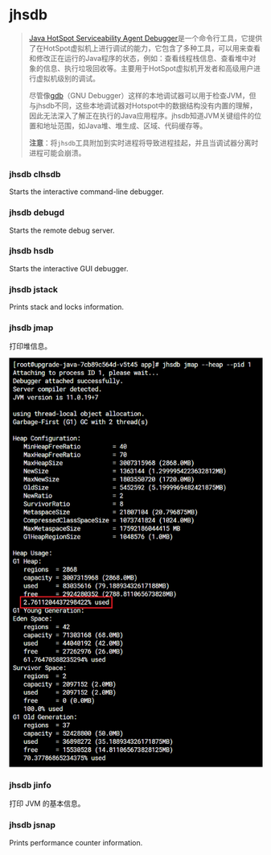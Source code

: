 # jhsdb
> [Java HotSpot Serviceability Agent Debugger](https://docs.oracle.com/en/java/javase/11/tools/jhsdb.html#GUID-0345CAEB-71CE-4D71-97FE-AA53A4AB028E)是一个命令行工具，它提供了在HotSpot虚拟机上进行调试的能力，它包含了多种工具，可以用来查看和修改正在运行的Java程序的状态，例如：查看线程栈信息、查看堆中对象的信息、执行垃圾回收等。主要用于HotSpot虚拟机开发者和高级用户进行虚拟机级别的调试。
> 
> 尽管像[gdb](https://www.baike.com/wikiid/1292665160598145409)（GNU Debugger）这样的本地调试器可以用于检查JVM，但与jhsdb不同，这些本地调试器对Hotspot中的数据结构没有内置的理解，因此无法深入了解正在执行的Java应用程序。jhsdb知道JVM关键组件的位置和地址范围，如Java堆、堆生成、区域、代码缓存等。
>
> **注意**：将`jhsdb`工具附加到实时进程将导致进程挂起，并且当调试器分离时进程可能会崩溃。

### jhsdb clhsdb
Starts the interactive command-line debugger.

### jhsdb debugd
Starts the remote debug server.

### jhsdb hsdb
Starts the interactive GUI debugger.

### jhsdb jstack
Prints stack and locks information.

### jhsdb jmap
打印堆信息。

![jhsdb-jmap.png](assets/jhsdb-jmap.png)

### jhsdb jinfo
打印 JVM 的基本信息。

### jhsdb jsnap
Prints performance counter information.